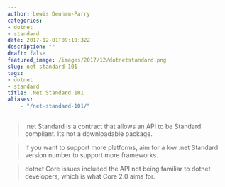 ```yaml
---
author: Lewis Denham-Parry
categories:
- dotnet
- standard
date: 2017-12-01T09:10:32Z
description: ""
draft: false
featured_image: /images/2017/12/dotnetstandard.png
slug: net-standard-101
tags:
- dotnet
- standard
title: .Net Standard 101
aliases:
    - "/net-standard-101/"
---
```


> .net Standard is a contract that allows an API to be Standard compliant.  Its not a downloadable package.

> If you want to support more platforms, aim for a low .net Standard version number to support more frameworks.

> dotnet Core issues included the API not being familiar to dotnet developers, which is what Core 2.0 aims for.